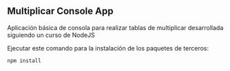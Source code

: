 

## Multiplicar Console App

Aplicación básica de consola para realizar tablas de multiplicar desarrollada siguiendo un curso de NodeJS


Ejecutar este comando para la instalación de los paquetes de terceros:

```
npm install
```
